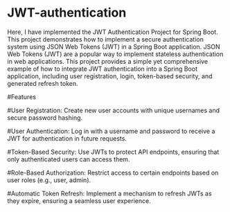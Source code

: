 # JWT-authentication

Here, I have implemented the JWT Authentication Project for Spring Boot. This project demonstrates how to implement a secure authentication system using JSON Web Tokens (JWT) in a Spring Boot application. JSON Web Tokens (JWT) are a popular way to implement stateless authentication in web applications. This project provides a simple yet comprehensive example of how to integrate JWT authentication into a Spring Boot application, including user registration, login, token-based security, and generated refresh token.

#Features

#User Registration: Create new user accounts with unique usernames and secure password hashing.

#User Authentication: Log in with a username and password to receive a JWT for authentication in future requests.

#Token-Based Security: Use JWTs to protect API endpoints, ensuring that only authenticated users can access them.

#Role-Based Authorization: Restrict access to certain endpoints based on user roles (e.g., user, admin).

#Automatic Token Refresh: Implement a mechanism to refresh JWTs as they expire, ensuring a seamless user experience.
